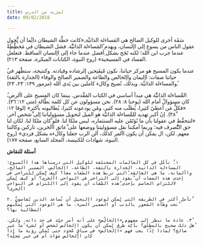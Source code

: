 ```yaml
---
title: لمزيد من الدرس
date: 09/02/2018

---
```


ِسَمُة أخرى للوكيل الصالح هي المَساءلة الذاتيَّة.ِ«كانت خطَّة الشيطان دائًِما أن يُِّحوِل عقول الناس من يسوع إلى اإلنسان، ويهدم ُالمَساءلة الذاتيَُّة. فشل الشيطان في مَخطَِّطِهَّ عندما جرب ابن الله؛ لكنه نََجَح بشكل ِأفضل عندما جاء إلى اإلنسان الساقط. فتغلغل الفساد في المسيحية» (روح النبوة، الكتابات المبكرة، صفحة ۲١٣).

ُعندما يكون المسيح هو مركز حياتنا، نكون مْنِفَتِحين إلرشاده وقيادته. وكنتيجة، ستظْهر في حياتنا صفات: اإليمان واإلخالص والطاعة والضمير الصالح والوفاء (الجدارة بالثقة) ُوالمساءلة الذاتيَّة. وبذلك، نُصبِح وكالء كاملين بين يََدي الله (مزمور ١٣٩: ۲٣، ۲۴).

ُالمَّساءلة الذاتيَُّة هي مبدأ أساسي في الكتاب المَقَّدس. بينما كان المسيح على األرض، كان مسؤوالً أمام الله (يوحنا ۸: ۲۸). نحن مسؤولون عن كل كلمة بطّالة (متى ١۲: ٣٦َ). «فكلُّ مَن أعطيً كثيرا، يُطلََب منه كثير، ومًن يودعونه كثيرا، يُطالبونه بأكثر» (لوقا ١۲: ۴۸َّ). إنُ أكبر تهديد للمَّساءلة الذاتيََّة هو الميل لتحويل مسؤولياتنا إلى َّشخص آخر. «لنتحفَّظ في عقولنا بأن ما نُؤتََمًن عليه الستثماره، ليس ملكا لنا. فلو ًكان ملكا لنا، لكان لنا حق التَُّّصرف فيه؛ وربما أمكننا نقل مسؤوليتنا ووضعها على َّعاتق اآلخرين، تاركين وكالتنا معهم. لكن، ال يمكن أن يكون األمر كذلك، ألن الرب جعلنا وكالءه بشكل فردي» (روح النبوة، شهادات للكنيسة، المجلد السابع، صفحة ١٧٧).

**أسئلة للنقاش**

`١.َّ تأمُل في كل العالمات المختلفة للوكيل التي درسناها هذا األسبوع: المساءلة الذاتية، الجدارة بالثقة، الطاعة، اإلخالص، الضمير الصالح، واألمانة. ما هي العالقة ِّالتي تربط هذه الصًفات معا؟ كيف يُِّمكن للتراخي في إحدى هذه الصفات أن َّيقود إلى التراخي في النواحي األخرى؟ أو كيف يُِمكن لاللتزام الحاسم بإحدى ِّهذه الصَّفات أن يقود إلى االلتزام في النواحي األخرى؟`

`۲. َّتأمل أكثر في الطريقة التي يُِمكن لوعود اإلنجيل أن تُساعد الذين يُقاسون َّتحت وطأة الشعور بالذنب أو الضمير السيء. ما هي الوعود التي يُِمكُنهم المطالبة بها؟`

`٣. عادة ما ننظر إلى مفهوم «اإلخالِّص» على أنه أمر جيِّد في حد ذاته. ولكن، ُهل ذلك صحيح بالمطلَق؟ بأيَّة طُُرق يُِمكن أن يكون اإلخالص لشخص أو لشيء ًما غير صالح؟ لماذا إذُا يجب فهم «اإلخالص» في سياقٍ مَّحدد حتى يُمكن رؤية ما إذا كان اإلخالُص مَؤٍاتَ أم في غير مَحلِّه؟`